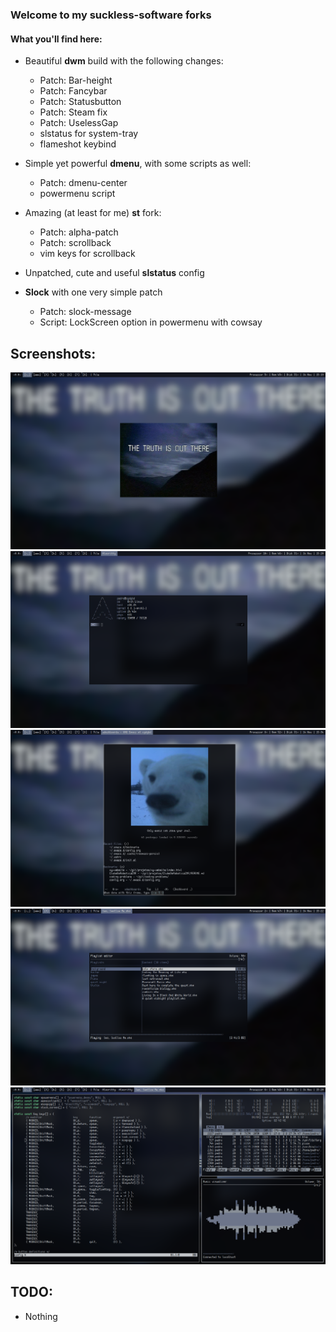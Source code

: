 ### Welcome to my suckless-software forks
#### What you'll find here:
  - Beautiful <b>dwm</b> build with the following changes:
      - Patch: Bar-height
      - Patch: Fancybar
      - Patch: Statusbutton
      - Patch: Steam fix
      - Patch: UselessGap
      - slstatus for system-tray
      - flameshot keybind
  
  - Simple yet powerful <b>dmenu</b>, with some scripts as well:
      - Patch: dmenu-center
      - powermenu script
  
  - Amazing (at least for me) <b>st</b> fork:
      - Patch: alpha-patch
      - Patch: scrollback
      - vim keys for scrollback
      
  - Unpatched, cute and useful <b>slstatus</b> config
  
  - <b>Slock</b> with one very simple patch 
      - Patch: slock-message
      - Script: LockScreen option in powermenu with cowsay
      
## Screenshots:
<img src="./screenshots/desktop.png"/>
<img src="./screenshots/terminal.png"/>
<img src="./screenshots/emacs.png"/>
<img src="./screenshots/ncmpcpp.png"/>
<img src="./screenshots/screen-divided.png"/>

## TODO:
- Nothing
